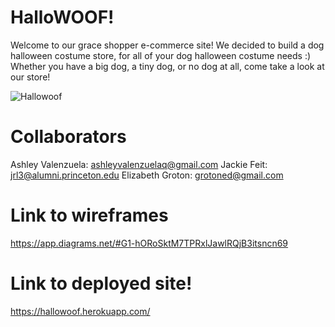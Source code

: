 # HalloWOOF!

Welcome to our grace shopper e-commerce site! We decided to build a dog halloween costume store, for all of your dog halloween costume needs :) Whether you have a big dog, a tiny dog, or no dog at all, come take a look at our store!

![Hallowoof](https://media.giphy.com/media/radHakjt8ESYU1Bkaa/giphy.gif)

# Collaborators

Ashley Valenzuela: ashleyvalenzuelaq@gmail.com
Jackie Feit: jrl3@alumni.princeton.edu
Elizabeth Groton: grotoned@gmail.com

# Link to wireframes

https://app.diagrams.net/#G1-hORoSktM7TPRxlJawlRQjB3itsncn69

# Link to deployed site!

https://hallowoof.herokuapp.com/
